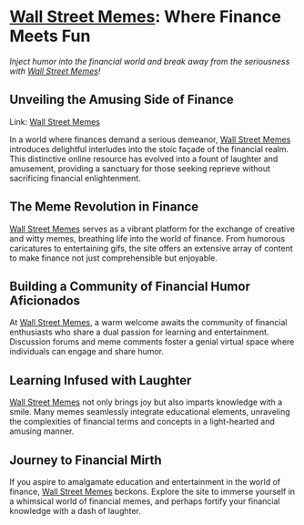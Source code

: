 # [Wall Street Memes](https://www.wallstreetmemes.site/): Where Finance Meets Fun

*Inject humor into the financial world and break away from the seriousness with [Wall Street Memes](https://www.wallstreetmemes.site/)!*

## Unveiling the Amusing Side of Finance
Link: [Wall Street Memes](https://www.wallstreetmemes.site/)

In a world where finances demand a serious demeanor, [Wall Street Memes](https://www.wallstreetmemes.site/) introduces delightful interludes into the stoic façade of the financial realm. This distinctive online resource has evolved into a fount of laughter and amusement, providing a sanctuary for those seeking reprieve without sacrificing financial enlightenment.

## The Meme Revolution in Finance
[Wall Street Memes](https://www.wallstreetmemes.site/) serves as a vibrant platform for the exchange of creative and witty memes, breathing life into the world of finance. From humorous caricatures to entertaining gifs, the site offers an extensive array of content to make finance not just comprehensible but enjoyable.

## Building a Community of Financial Humor Aficionados
At [Wall Street Memes](https://www.wallstreetmemes.site/), a warm welcome awaits the community of financial enthusiasts who share a dual passion for learning and entertainment. Discussion forums and meme comments foster a genial virtual space where individuals can engage and share humor.

## Learning Infused with Laughter
[Wall Street Memes](https://www.wallstreetmemes.site/) not only brings joy but also imparts knowledge with a smile. Many memes seamlessly integrate educational elements, unraveling the complexities of financial terms and concepts in a light-hearted and amusing manner.

## Journey to Financial Mirth
If you aspire to amalgamate education and entertainment in the world of finance, [Wall Street Memes](https://www.wallstreetmemes.site/) beckons. Explore the site to immerse yourself in a whimsical world of financial memes, and perhaps fortify your financial knowledge with a dash of laughter.
